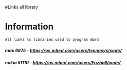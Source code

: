 #Links all library

# Information
    All links to libraries used to program mbed

##### max 6675 - https://os.mbed.com/users/tecnosys/code/

##### nokia 51110 - https://os.mbed.com/users/Fuzball/code/
